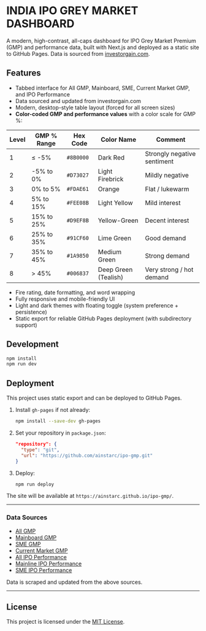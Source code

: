 # INDIA IPO GREY MARKET DASHBOARD

A modern, high-contrast, all-caps dashboard for IPO Grey Market Premium (GMP) and performance data, built with Next.js and deployed as a static site to GitHub Pages. Data is sourced from [investorgain.com](https://www.investorgain.com/report/live-ipo-gmp/331/all/).

## Features

- Tabbed interface for All GMP, Mainboard, SME, Current Market GMP, and IPO Performance
- Data sourced and updated from investorgain.com
- Modern, desktop-style table layout (forced for all screen sizes)
- **Color-coded GMP and performance values** with a color scale for GMP %:

| Level | GMP % Range | Hex Code  | Color Name           | Comment                     |
| ----- | ----------- | --------- | -------------------- | --------------------------- |
| 1     | ≤ -5%       | `#8B0000` | Dark Red             | Strongly negative sentiment |
| 2     | -5% to 0%   | `#D73027` | Light Firebrick      | Mildly negative             |
| 3     | 0% to 5%    | `#FDAE61` | Orange               | Flat / lukewarm             |
| 4     | 5% to 15%   | `#FEE08B` | Light Yellow         | Mild interest               |
| 5     | 15% to 25%  | `#D9EF8B` | Yellow-Green         | Decent interest             |
| 6     | 25% to 35%  | `#91CF60` | Lime Green           | Good demand                 |
| 7     | 35% to 45%  | `#1A9850` | Medium Green         | Strong demand               |
| 8     | > 45%       | `#006837` | Deep Green (Tealish) | Very strong / hot demand    |

- Fire rating, date formatting, and word wrapping
- Fully responsive and mobile-friendly UI
- Light and dark themes with floating toggle (system preference + persistence)
- Static export for reliable GitHub Pages deployment (with subdirectory support)

## Development

```bash
npm install
npm run dev
```

## Deployment

This project uses static export and can be deployed to GitHub Pages.

1. Install `gh-pages` if not already:
   ```bash
   npm install --save-dev gh-pages
   ```
2. Set your repository in `package.json`:
   ```json
   "repository": {
     "type": "git",
     "url": "https://github.com/ainstarc/ipo-gmp.git"
   }
   ```
3. Deploy:
   ```bash
   npm run deploy
   ```

The site will be available at `https://ainstarc.github.io/ipo-gmp/`.

---

### Data Sources

- [All GMP](https://www.investorgain.com/report/live-ipo-gmp/331/all/)
- [Mainboard GMP](https://www.investorgain.com/report/live-ipo-gmp/331/ipo/)
- [SME GMP](https://www.investorgain.com/report/live-ipo-gmp/331/sme/)
- [Current Market GMP](https://www.investorgain.com/report/live-ipo-gmp/331/current/)
- [All IPO Performance](https://www.investorgain.com/report/ipo-gmp-performance/377/)
- [Mainline IPO Performance](https://www.investorgain.com/report/ipo-gmp-performance-tracker/377/ipo/)
- [SME IPO Performance](https://www.investorgain.com/report/ipo-gmp-performance-tracker/377/sme/)

Data is scraped and updated from the above sources.

---

## License

This project is licensed under the [MIT License](./LICENSE).
